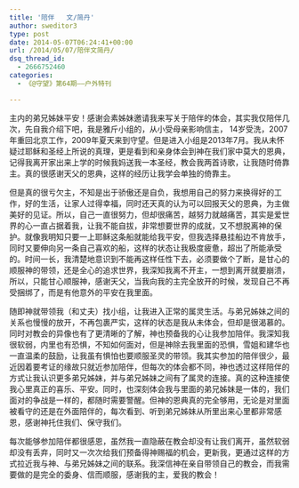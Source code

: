 ```yaml
---
title: '陪伴   文/简丹'
author: sweditor3
type: post
date: 2014-05-07T06:24:41+00:00
url: /2014/05/07/陪伴文简丹/
dsq_thread_id:
  - 2666752460
categories:
  - 《@守望》第64期——户外特刊

---
```

主内的弟兄姊妹平安！感谢会素姊妹邀请我来写关于陪伴的体会，其实我仅陪伴几次，先自我介绍下吧，我是雅斤小组的，从小受母亲影响信主， 14岁受洗，2007年重回北京工作，2009年夏天来到守望。但是进入小组是2013年7月。我从未怀疑过耶稣和圣经上所说的真理，更是看到和亲身体会到神在我们家中莫大的恩典，记得我离开家出来上学的时候我妈送我一本圣经，教会我两首诗歌，让我随时倚靠主。真的很感谢天父的恩典，这样的经历让我学会单独的倚靠主。

但是真的很亏欠主，不知是出于骄傲还是自负，我想用自己的努力来换得好的工作，好的生活，让家人过得幸福，同时还天真的认为可以回报天父的恩典，为主做美好的见证。所以，自己一直很努力，但却很痛苦，越努力就越痛苦，其实是爱世界的心一直占据着我，让我不能自拔，非常想要世界的成就，又不想脱离神的保护。就像我明知只要一上耶稣这条船就能给我平安，但我选择悬挂船边不肯放手，同时又要伸向另一条自己喜欢的船，这样的状态让我极度疲惫，超出了所能承受的。时间一长，我清楚地意识到不能再这样任性下去，必须要做个了断，是甘心的顺服神的带领，还是全心的追求世界，我深知我离不开主，一想到离开就要崩溃，所以，只能甘心顺服神，感谢天父，当我向我的主完全放开的时候，发现自己不再受捆绑了，而是有他意外的平安在我里面。

随即神就带领我（和丈夫）找小组，让我进入正常的属灵生活。与弟兄姊妹之间的关系也慢慢的放开，不再包裹严实，这样的状态是我从未体会，但却是很渴慕的。同时对教会的异像也有了更清晰的了解，神也预备我的心让我参加陪伴。我深知我很软弱，内里也有恐惧，不知如何面对，但是神除去我里面的恐惧，雪姐和建华也一直温柔的鼓励，让我虽有惧怕也要顺服圣灵的带领。我其实参加的陪伴很少，最近因着要考证的缘故只就近参加陪伴，但每次的体会都不同，神也透过这样陪伴的方式让我认识更多弟兄姊妹，并与弟兄姊妹之间有了属灵的连接。真的这种连接使我心里真正的喜乐、平安。同时，也深刻体会我与里面的弟兄姊妹是一体的，我们面对的争战是一样的，都随时需要警醒。但神的恩典真的完全够用，无论是对里面被看守的还是在外面陪伴的，每次看到、听到弟兄姊妹从所里出来心里都非常感恩，感谢神托住我们、保守我们。

每次能够参加陪伴都很感恩，虽然我一直隐蔽在教会却没有让我们离开，虽然软弱却没有丢弃，同时又一次次给我们预备得神赐福的机会，更新我，更通过这样的方式拉近我与神、与弟兄姊妹之间的联系。我深信神在亲自带领自己的教会，而我需要做的是完全的委身、信而顺服，感谢我的主，爱我的教会！
